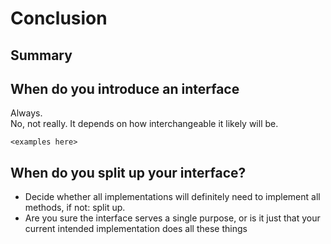 # Conclusion ##

## Summary

## When do you introduce an interface

Always.  
No, not really. It depends on how interchangeable it likely will be.

`<examples here>`

## When do you split up your interface?

- Decide whether all implementations will definitely need to implement all methods, if not: split up.
- Are you sure the interface serves a single purpose, or is it just that your current intended implementation does all
  these things
